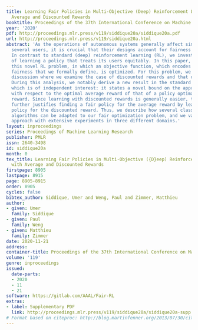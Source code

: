 ```yaml
---
title: Learning Fair Policies in Multi-Objective (Deep) Reinforcement Learning with
  Average and Discounted Rewards
booktitle: Proceedings of the 37th International Conference on Machine Learning
year: '2020'
pdf: http://proceedings.mlr.press/v119/siddique20a/siddique20a.pdf
url: http://proceedings.mlr.press/v119/siddique20a.html
abstract: 'As the operations of autonomous systems generally affect simultaneously
  several users, it is crucial that their designs account for fairness considerations.
  In contrast to standard (deep) reinforcement learning (RL), we investigate the problem
  of learning a policy that treats its users equitably. In this paper, we formulate
  this novel RL problem, in which an objective function, which encodes a notion of
  fairness that we formally define, is optimized. For this problem, we provide a theoretical
  discussion where we examine the case of discounted rewards and that of average rewards.
  During this analysis, we notably derive a new result in the standard RL setting,
  which is of independent interest: it states a novel bound on the approximation error
  with respect to the optimal average reward of that of a policy optimal for the discounted
  reward. Since learning with discounted rewards is generally easier, this discussion
  further justifies finding a fair policy for the average reward by learning a fair
  policy for the discounted reward. Thus, we describe how several classic deep RL
  algorithms can be adapted to our fair optimization problem, and we validate our
  approach with extensive experiments in three different domains.'
layout: inproceedings
series: Proceedings of Machine Learning Research
publisher: PMLR
issn: 2640-3498
id: siddique20a
month: 0
tex_title: Learning Fair Policies in Multi-Objective ({D}eep) Reinforcement Learning
  with Average and Discounted Rewards
firstpage: 8905
lastpage: 8915
page: 8905-8915
order: 8905
cycles: false
bibtex_author: Siddique, Umer and Weng, Paul and Zimmer, Matthieu
author:
- given: Umer
  family: Siddique
- given: Paul
  family: Weng
- given: Matthieu
  family: Zimmer
date: 2020-11-21
address: 
container-title: Proceedings of the 37th International Conference on Machine Learning
volume: '119'
genre: inproceedings
issued:
  date-parts:
  - 2020
  - 11
  - 21
software: https://gitlab.com/AAAL/Fair-RL
extras:
- label: Supplementary PDF
  link: http://proceedings.mlr.press/v119/siddique20a/siddique20a-supp.pdf
# Format based on citeproc: http://blog.martinfenner.org/2013/07/30/citeproc-yaml-for-bibliographies/
---
```

